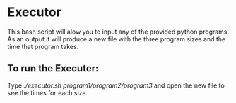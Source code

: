 # Executor
This bash script will alow you to input any of the provided python programs. As an output it will produce a new file with the three program sizes and the time that program takes. 

## To run the Executer:
Type *./executor.sh program1/program2/program3* and open the new file to see the times for each size.